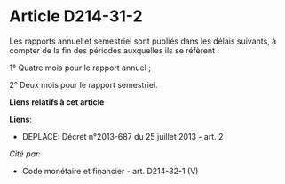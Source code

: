 # Article D214-31-2

Les rapports annuel et semestriel sont publiés dans les délais suivants, à compter de la fin des périodes auxquelles ils se
réfèrent :

1° Quatre mois pour le rapport annuel ;

2° Deux mois pour le rapport semestriel.

**Liens relatifs à cet article**

**Liens**:

  - DEPLACE: Décret n°2013-687 du 25 juillet 2013 - art. 2

_Cité par_:

  - Code monétaire et financier - art. D214-32-1 (V)
